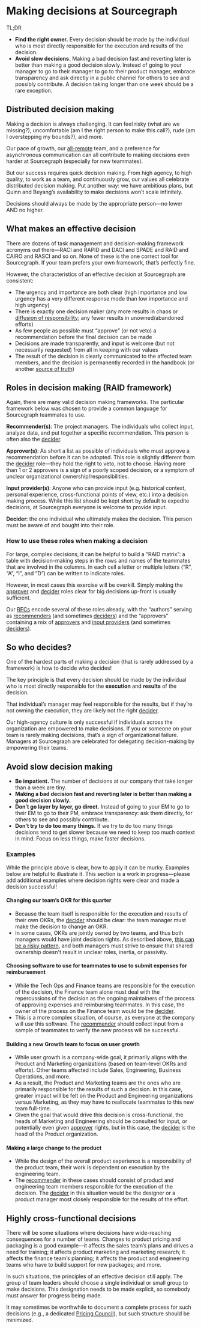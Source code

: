 # Making decisions at Sourcegraph

TL;DR

- **Find the right owner.** Every decision should be made by the individual who is most directly responsible for the execution and results of the decision.
- **Avoid slow decisions.** Making a bad decision fast and reverting later is better than making a good decision slowly. Instead of going to your manager to go to their manager to go to their product manager, embrace transparency and ask directly in a public channel for others to see and possibly contribute. A decision taking longer than one week should be a rare exception.

## Distributed decision making

Making a decision is always challenging. It can feel risky (what are we missing?), uncomfortable (am I the right person to make this call?), rude (am I overstepping my bounds?), and more.

Our pace of growth, our [all-remote](../remote/index.md) team, and a preference for asynchronous communication can all contribute to making decisions even harder at Sourcegraph (especially for new teammates).

But our success requires quick decision making. From high agency, to high quality, to work as a team, and continuously grow, our values all celebrate distributed decision making. Put another way: we have ambitious plans, but Quinn and Beyang’s availability to make decisions won’t scale infinitely.

Decisions should always be made by the appropriate person—no lower AND no higher.

## What makes an effective decision

There are dozens of task management and decision-making framework acronyms out there—RACI and RAPID and DACI and SPADE and RAID and CAIRO and RASCI and so on. None of these is the one correct tool for Sourcegraph. If your team prefers your own framework, that’s perfectly fine.

However, the characteristics of an effective decision at Sourcegraph are consistent:

- The urgency and importance are both clear (high importance and low urgency has a very different response mode than low importance and high urgency)
- There is exactly one decision maker (any more results in chaos or [diffusion of responsibility](https://en.wikipedia.org/wiki/Diffusion_of_responsibility); any fewer results in unowned/abandoned efforts)
- As few people as possible must “approve” (or not veto) a recommendation before the final decision can be made
- Decisions are made transparently, and input is welcome (but not necessarily requested) from all in keeping with our values
- The result of the decision is clearly communicated to the affected team members, and the decision is permanently recorded in the handbook (or another [source of truth](index.md#sources-of-truth))

## Roles in decision making (RAID framework)

Again, there are many valid decision making frameworks. The particular framework below was chosen to provide a common language for Sourcegraph teammates to use.

<a name="recommenders"></a>**Recommender(s)**: The project managers. The individuals who collect input, analyze data, and put together a specific recommendation. This person is often also the [decider](#decider).

<a name="approvers"></a>**Approver(s)**: As short a list as possible of individuals who must approve a recommendation before it can be adopted. This role is slightly different from the [decider](#decider) role—they hold the right to veto, not to choose. Having more than 1 or 2 approvers is a sign of a poorly scoped decision, or a symptom of unclear organizational ownership/responsibilities.

<a name="inputs"></a>**Input provider(s)**: Anyone who can provide input (e.g. historical context, personal experience, cross-functional points of view, etc.) into a decision making process. While this list should be kept short by default to expedite decisions, at Sourcegraph everyone is welcome to provide input.

<a name="decider"></a>**Decider**: the one individual who ultimately makes the decision. This person must be aware of and bought into their role.

### How to use these roles when making a decision

For large, complex decisions, it can be helpful to build a “RAID matrix”: a table with decision-making steps in the rows and names of the teammates that are involved in the columns. In each cell a letter or multiple letters (“R”, “A”, “I”, and “D”) can be written to indicate roles.

However, in most cases this exercise will be overkill. Simply making the [approver](#approvers) and [decider](#decider) roles clear for big decisions up-front is usually sufficient.

Our [RFCs](rfcs/index.md) encode several of these roles already, with the “authors” serving as [recommenders](#recommenders) (and sometimes [deciders](#decider)) and the “approvers” containing a mix of [approvers](#approvers) and [input providers](#inputs) (and sometimes [deciders](#decider)).

## So who decides?

One of the hardest parts of making a decision (that is rarely addressed by a framework) is how to decide who decides!

The key principle is that every decision should be made by the individual who is most directly responsible for the **execution** and **results** of the decision.

That individual’s manager may feel responsible for the results, but if they’re not owning the execution, they are likely not the right [decider](#decider).

Our high-agency culture is only successful if individuals across the organization are empowered to make decisions. If you or someone on your team is rarely making decisions, that’s a sign of organizational failure. Managers at Sourcegraph are celebrated for delegating decision-making by empowering their teams.

## Avoid slow decision making

- **Be impatient.** The number of decisions at our company that take longer than a week are tiny.
- **Making a bad decision fast and reverting later is better than making a good decision slowly.**
- **Don’t go layer by layer, go direct.** Instead of going to your EM to go to their EM to go to their PM, embrace transparency: ask them directly, for others to see and possibly contribute.
- **Don’t try to do too many things.** If we try to do too many things decisions tend to get slower because we need to keep too much context in mind. Focus on less things, make faster decisions.

### Examples

While the principle above is clear, how to apply it can be murky. Examples below are helpful to illustrate it. This section is a work in progress—please add additional examples where decision rights were clear and made a decision successful!

#### Changing our team’s OKR for this quarter

- Because the team itself is responsible for the execution and results of their own OKRs, the [decider](#decider) should be clear: the team manager must make the decision to change an OKR.
- In some cases, OKRs are jointly owned by two teams, and thus both managers would have joint decision rights. As described above, [this can be a risky pattern](#what-makes-an-effective-decision), and both managers must strive to ensure that shared ownership doesn't result in unclear roles, inertia, or passivity.

#### Choosing software to use for teammates to use to submit expenses for reimbursement

- While the Tech Ops and Finance teams are responsible for the execution of the decision, the Finance team alone must deal with the repercussions of the decision as the ongoing maintainers of the process of approving expenses and reimbursing teammates. In this case, the owner of the process on the Finance team would be the [decider](#decider).
- This is a more complex situation, of course, as everyone at the company will _use_ this software. The [recommender](#recommenders) should collect input from a sample of teammates to verify the new process will be successful.

#### Building a new Growth team to focus on user growth

- While user growth is a company-wide goal, it primarily aligns with the Product and Marketing organizations (based on team-level OKRs and efforts). Other teams affected include Sales, Engineering, Business Operations, and more.
- As a result, the Product and Marketing teams are the ones who are primarily responsible for the results of such a decision. In this case, greater impact will be felt on the Product and Engineering organizations versus Marketing, as they may have to reallocate teammates to this new team full-time.
- Given the goal that would drive this decision is cross-functional, the heads of Marketing and Engineering should be consulted for input, or potentially even given [approver](#approvers) rights, but in this case, the [decider](#decider) is the head of the Product organization.

#### Making a large change to the product

- While the design of the overall product experience is a responsibility of the product team, their work is dependent on execution by the engineering team.
- The [recommender](#recommenders) in these cases should consist of product and engineering team members responsible for the execution of the decision. The [decider](#decider) in this situation would be the designer or a product manager most closely responsible for the results of the effort.

## Highly cross-functional decisions

There will be some situations where decisions have wide-reaching consequences for a number of teams. Changes to product pricing and packaging is a good example—it affects the sales team’s plans and drives a need for training; it affects product marketing and marketing research; it affects the finance team’s planning; it affects the product and engineering teams who have to build support for new packages; and more.

In such situations, the principles of an effective decision still apply. The group of team leaders should choose a single individual or small group to make decisions. This designation needs to be made explicit, so somebody must answer for progress being made.

It may sometimes be worthwhile to document a complete process for such decisions (e.g., a dedicated [Pricing Council](https://docs.google.com/document/d/1p-UswkBx0aGsNtg7FF0-G2OiWyr7vRidOO6xWPuXYqE/edit#heading=h.trqab8y0kufp)), but such structure should be minimized.
